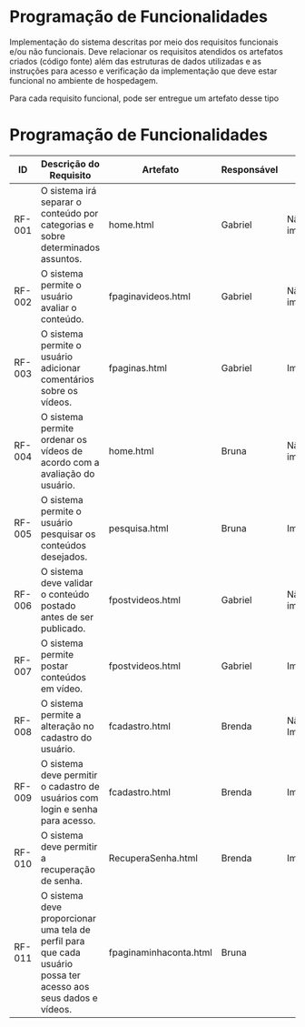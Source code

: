 # Programação de Funcionalidades

Implementação do sistema descritas por meio dos requisitos funcionais e/ou não funcionais. Deve relacionar os requisitos atendidos os artefatos criados (código fonte) além das estruturas de dados utilizadas e as instruções para acesso e verificação da implementação que deve estar funcional no ambiente de hospedagem.

Para cada requisito funcional, pode ser entregue um artefato desse tipo

# Programação de Funcionalidades

|ID    | Descrição do Requisito  | Artefato | Responsável | Status
|------|-----------------------------------------|----|-------|---------|
|RF-001| O sistema irá separar o conteúdo por categorias e sobre determinados assuntos. | home.html | Gabriel | Não implementado
|RF-002| O sistema permite o usuário avaliar o conteúdo. | fpaginavideos.html | Gabriel | Não implementado
|RF-003| O sistema permite o usuário adicionar comentários sobre os vídeos. | fpaginas.html | Gabriel | Implementado
|RF-004| O sistema permite ordenar os vídeos de acordo com a avaliação do usuário. | home.html | Bruna | Não implementado
|RF-005| O sistema permite o usuário pesquisar os conteúdos desejados. | pesquisa.html | Bruna | Implementado
|RF-006| O sistema deve validar o conteúdo postado antes de ser publicado. | fpostvideos.html | Gabriel | Não implementado
|RF-007| O sistema permite postar conteúdos em vídeo. | fpostvideos.html | Gabriel | Implementado
|RF-008| O sistema permite a alteração no cadastro do usuário.  | fcadastro.html | Brenda | Não Implementado
|RF-009| O sistema deve permitir o cadastro de usuários com login e senha para acesso. | fcadastro.html | Brenda | Implementado
|RF-010| O sistema deve permitir a recuperação de senha.  | RecuperaSenha.html | Brenda | Implementado
|RF-011|O sistema deve proporcionar uma tela de perfil para que cada usuário possa ter acesso aos seus dados e vídeos. | fpaginaminhaconta.html | Bruna |



